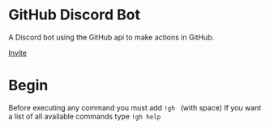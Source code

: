 # GitHub Discord Bot
A Discord bot using the GitHub api to make actions in GitHub.

[Invite](https://discord.com/oauth2/authorize?client_id=973000721068871690&scope=bot&permissions=517544069184)


# Begin
Before executing any command you must add `!gh ` (with space)
If you want a list of all available commands type `!gh help`